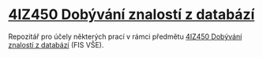 # [4IZ450 Dobývání znalostí z databází](http://sorry.vse.cz/~berka/4IZ450/)

Repozitář pro účely některých prací v rámci předmětu [4IZ450 Dobývání znalostí z databází](http://sorry.vse.cz/~berka/4IZ450/) (FIS VŠE).
